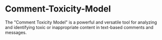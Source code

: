 # Comment-Toxicity-Model
The "Comment Toxicity Model"  is a powerful and versatile tool for analyzing and identifying toxic or inappropriate content in text-based comments and messages. 
